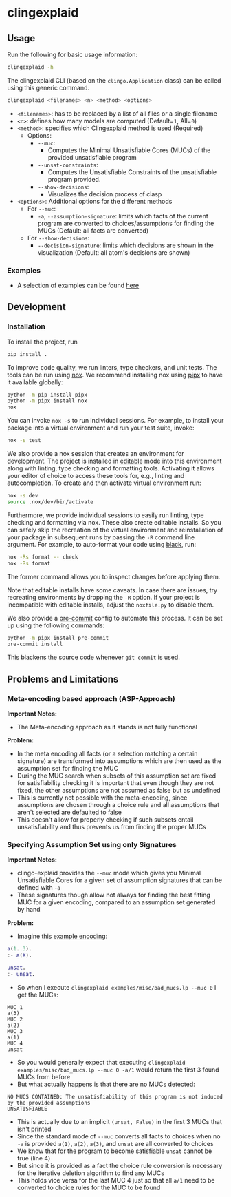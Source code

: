 # clingexplaid

## Usage

Run the following for basic usage information:

```bash
clingexplaid -h
```

The clingexplaid CLI (based on the `clingo.Application` class) can be called
using this generic command.

```bash
clingexplaid <filenames> <n> <method> <options>
```

- `<filenames>`: has to be replaced by a list of all files or a single filename
- `<n>`: defines how many models are computed (Default=`1`, All=`0`)
- `<method>`: specifies which Clingexplaid method is used (Required)
  - Options:
    - `--muc`:
      - Computes the Minimal Unsatisfiable Cores (MUCs) of the provided
        unsatisfiable program
    - `--unsat-constraints`:
      - Computes the Unsatisfiable Constraints of the unsatisfiable program
        provided.
    - `--show-decisions`:
      - Visualizes the decision process of clasp
- `<options>`: Additional options for the different methods
  - For `--muc`:
    - `-a`, `--assumption-signature`: limits which facts of the current program
      are converted to choices/assumptions for finding the MUCs (Default: all
      facts are converted)
  - For `--show-decisions`:
    - `--decision-signature`: limits which decisions are shown in the
      visualization (Default: all atom's decisions are shown)

### Examples

- A selection of examples can be found [here](examples)

## Development

### Installation

To install the project, run

```bash
pip install .
```

To improve code quality, we run linters, type checkers, and unit tests. The
tools can be run using [nox]. We recommend installing nox using [pipx] to have
it available globally:

```bash
python -m pip install pipx
python -m pipx install nox
nox
```

You can invoke `nox -s` to run individual sessions. For example, to install
your package into a virtual environment and run your test suite, invoke:

```bash
nox -s test
```

We also provide a nox session that creates an environment for development. The
project is installed in [editable] mode into this environment along with
linting, type checking and formatting tools. Activating it allows your editor
of choice to access these tools for, e.g., linting and autocompletion. To
create and then activate virtual environment run:

```bash
nox -s dev
source .nox/dev/bin/activate
```

Furthermore, we provide individual sessions to easily run linting, type
checking and formatting via nox. These also create editable installs. So you
can safely skip the recreation of the virtual environment and reinstallation of
your package in subsequent runs by passing the `-R` command line argument. For
example, to auto-format your code using [black], run:

```bash
nox -Rs format -- check
nox -Rs format
```

The former command allows you to inspect changes before applying them.

Note that editable installs have some caveats. In case there are issues, try
recreating environments by dropping the `-R` option. If your project is
incompatible with editable installs, adjust the `noxfile.py` to disable them.

We also provide a [pre-commit][pre] config to automate this process. It can be
set up using the following commands:

```bash
python -m pipx install pre-commit
pre-commit install
```

This blackens the source code whenever `git commit` is used.

## Problems and Limitations

### Meta-encoding based approach (ASP-Approach)

**Important Notes:**

- The Meta-encoding approach as it stands is not fully functional

**Problem:**

- In the meta encoding all facts (or a selection matching a certain signature)
  are transformed into assumptions which are then used as the assumption set
  for finding the MUC
- During the MUC search when subsets of this assumption set are fixed for
  satisfiability checking it is important that even though they are not fixed,
  the other assumptions are not assumed as false but as undefined
- This is currently not possible with the meta-encoding, since assumptions are
  chosen through a choice rule and all assumptions that aren't selected are
  defaulted to false
- This doesn't allow for properly checking if such subsets entail
  unsatisfiability and thus prevents us from finding the proper MUCs

### Specifying Assumption Set using only Signatures

**Important Notes:**

- clingo-explaid provides the `--muc` mode which gives you Minimal
  Unsatisfiable Cores for a given set of assumption signatures that can be
  defined with `-a`
- These signatures though allow not always for finding the best fitting MUC for
  a given encoding, compared to an assumption set generated by hand

**Problem:**

- Imagine this [example encoding](examples/misc/bad_mucs.lp):

```MATLAB
a(1..3).
:- a(X).

unsat.
:- unsat.
```

- So when I execute `clingexplaid examples/misc/bad_mucs.lp --muc 0` I get the
  MUCs:

```
MUC 1
a(3)
MUC 2
a(2)
MUC 3
a(1)
MUC 4
unsat
```

- So you would generally expect that executing
  `clingexplaid examples/misc/bad_mucs.lp --muc 0 -a/1` would return the first
  3 found MUCs from before
- But what actually happens is that there are no MUCs detected:

```
NO MUCS CONTAINED: The unsatisfiability of this program is not induced by the provided assumptions
UNSATISFIABLE
```

- This is actually due to an implicit `(unsat, False)` in the first 3 MUCs that
  isn't printed
- Since the standard mode of `--muc` converts all facts to choices when no `-a`
  is provided `a(1)`, `a(2)`, `a(3)`, and `unsat` are all converted to choices
- We know that for the program to become satisfiable `unsat` cannot be true
  (line 4)
- But since it is provided as a fact the choice rule conversion is necessary
  for the iterative deletion algorithm to find any MUCs
- This holds vice versa for the last MUC 4 just so that all `a/1` need to be
  converted to choice rules for the MUC to be found

[black]: https://black.readthedocs.io/en/stable/
[editable]: https://setuptools.pypa.io/en/latest/userguide/development_mode.html
[nox]: https://nox.thea.codes/en/stable/index.html
[pipx]: https://pypa.github.io/pipx/
[pre]: https://pre-commit.com/
